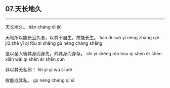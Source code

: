 ## 07.天长地久
---


<ruby><rbc><rb> 天长地久。 </rb></rbc>
  <rtc><rt>tiān cháng dì jiǔ</rt></rtc>
</ruby>

<ruby><rbc><rb> 天地所以能长且久者，以其不自生，故能长生。 </rb></rbc>
  <rtc><rt>tiān dì suǒ yǐ néng zhǎng qiě jiǔ zhě yǐ qí fǒu zì shēng gù néng cháng shēng</rt></rtc>
</ruby>

<ruby><rbc><rb> 是以圣人後其身而身先，外其身而身存。 </rb></rbc>
  <rtc><rt>shì yǐ shèng rén hòu qí shēn ér shēn xiān wài qí shēn ér shēn cún</rt></rtc>
</ruby>

<ruby><rbc><rb> 非以其无私邪！ </rb></rbc>
  <rtc><rt>fēi yǐ qí wú sī xié</rt></rtc>
</ruby>

<ruby><rbc><rb> 故能成其私。 </rb></rbc>
  <rtc><rt>gù néng chéng qí sī</rt></rtc>
</ruby>

<ruby><rbc><rb>   </rb></rbc>
  <rtc><rt> </rt></rtc>
</ruby>

